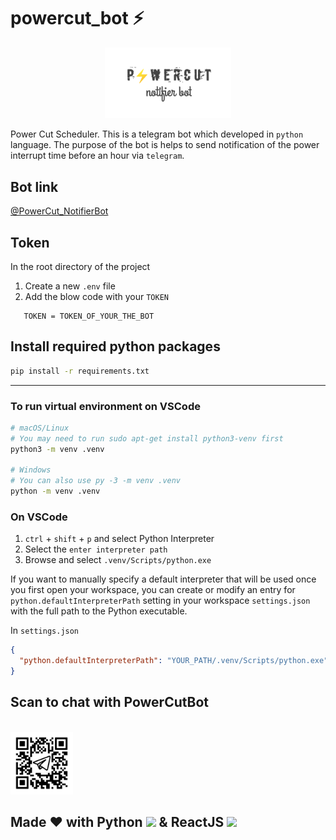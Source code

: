 # powercut_bot ⚡

 <p align="center">
 <img src="images/logo2.png" width="40%">
 </p>

 
 Power Cut Scheduler. This is a telegram bot which developed in `python` language. The purpose of the bot is helps to send notification of the power interrupt time before an hour via `telegram`. 

 ## Bot link

 <a href="https://PowerCut_NotifierBot.t.me/">@PowerCut_NotifierBot</a>

 ## Token 

 In the root directory of the project 
  1. Create a new `.env` file
  2. Add the blow code with your `TOKEN`

 ```.env
    TOKEN = TOKEN_OF_YOUR_THE_BOT
```

## Install required python packages

```bash
pip install -r requirements.txt
```



*****

### To run virtual environment on VSCode


```bash
# macOS/Linux
# You may need to run sudo apt-get install python3-venv first
python3 -m venv .venv

# Windows
# You can also use py -3 -m venv .venv
python -m venv .venv
```

### On VSCode

1. `ctrl` + `shift` + `p` and select Python Interpreter
2. Select the `enter interpreter path`
3. Browse and select `.venv/Scripts/python.exe`


If you want to manually specify a default interpreter that will be used once you first open your workspace, you can create or modify an entry for `python.defaultInterpreterPath` setting in your workspace `settings.json` with the full path to the Python executable. 

In `settings.json`

```json
{
  "python.defaultInterpreterPath": "YOUR_PATH/.venv/Scripts/python.exe"
}

```

## Scan to chat with PowerCutBot 
<br/>
<a href="https://powercut_notifierbot.t.me/">
  <img src = "./images/frame.png" width = "100px" />
</a>

## Made ❤ with Python <img src="https://www.vectorlogo.zone/logos/python/python-icon.svg" width="25"> & ReactJS <img src="https://www.vectorlogo.zone/logos/reactjs/reactjs-icon.svg" width="25">

